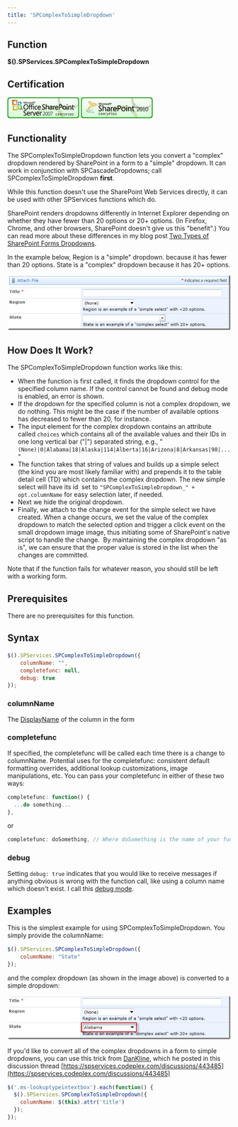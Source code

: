 ```yaml
---
title: 'SPComplexToSimpleDropdown'
---
```


## Function

**$().SPServices.SPComplexToSimpleDropdown**

## Certification

[![Certified for SharePoint 2007](../img/sp2007-cert.jpg "Certified for SharePoint 2007")](../glossary/index.md#Certification) [![Certified for SharePoint 2010](../img/sp2010-cert.jpg "Certified for SharePoint 2010")](../glossary/index.md#Certification)

## Functionality

The SPComplexToSimpleDropdown function lets you convert a "complex" dropdown rendered by SharePoint in a form to a "simple" dropdown. It can work in conjunction with SPCascadeDropdowns; call SPComplexToSimpleDropdown **first**.

While this function doesn't use the SharePoint Web Services directly, it can be used with other SPServices functions which do.

SharePoint renders dropdowns differently in Internet Explorer depending on whether they have fewer than 20 options or 20+ options. (In Firefox, Chrome, and other browsers, SharePoint doesn't give us this "benefit".) You can read more about these differences in my blog post [Two Types of SharePoint Forms Dropdowns](http://sympmarc.com/2010/05/19/two-types-of-sharepoint-forms-dropdowns/).

In the example below, Region is a "simple" dropdown. because it has fewer than 20 options. State is a "complex" dropdown because it has 20+ options.

![](img/SPComplexToSimpleDropdown1.png)

## How Does It Work?

The SPComplexToSimpleDropdown function works like this:

*   When the function is first called, it finds the dropdown control for the specified column name. If the control cannot be found and debug mode is enabled, an error is shown.
*   If the dropdown for the specified column is not a complex dropdown, we do nothing. This might be the case if the number of available options has decreased to fewer than 20, for instance.
*   The input element for the complex dropdown contains an attribute called `choices` which contains all of the available values and their IDs in one long vertical bar ("|") separated string, e.g., "`(None)|0|Alabama|18|Alaska|114|Alberta|16|Arizona|8|Arkansas|98|...`"
*   The function takes that string of values and builds up a simple select (the kind you are most likely familiar with) and prepends it to the table detail cell (TD) which contains the complex dropdown. The new simple select will have its id  set to `"SPComplexToSimpleDropdown_" + opt.columnName` for easy selection later, if needed.
*   Next we hide the original dropdown.
*   Finally, we attach to the change event for the simple select we have created. When a change occurs, we set the value of the complex dropdown to match the selected option and trigger a click event on the small dropdown image image, thus initiating some of SharePoint's native script to handle the change.  By maintaining the complex dropdown "as is", we can ensure that the proper value is stored in the list when the changes are committed.

Note that if the function fails for whatever reason, you should still be left with a working form.

## Prerequisites

There are no prerequisites for this function.

## Syntax

``` javascript
$().SPServices.SPComplexToSimpleDropdown({
	columnName: "",
	completefunc: null,
	debug: true
});
```

### columnName

The [DisplayName](../glossary/index.md#DisplayName) of the column in the form

### completefunc

If specified, the completefunc will be called each time there is a change to columnName. Potential uses for the completefunc: consistent default formatting overrides, additional lookup customizations, image manipulations, etc. You can pass your completefunc in either of these two ways:

``` javascript
completefunc: function() {
  ...do something...
},
```

or

``` javascript
completefunc: doSomething, // Where doSomething is the name of your function
```

### debug

Setting `debug: true` indicates that you would like to receive messages if anything obvious is wrong with the function call, like using a column name which doesn't exist. I call this [debug mode](../glossary/index.md#debug-mode-).

## Examples

This is the simplest example for using SPComplexToSimpleDropdown. You simply provide the columnName:

``` javascript
$().SPServices.SPComplexToSimpleDropdown({
	columnName: "State"
});
```

and the complex dropdown (as shown in the image above) is converted to a simple dropdown:

![](img/SPComplexToSimpleDropdown2.png)

If you'd like to convert all of the complex dropdowns in a form to simple dropdowns, you can use this trick from [DanKline](https://www.codeplex.com/site/users/view/DanKline), which he posted in this discussion thread [https://spservices.codeplex.com/discussions/443485](https://spservices.codeplex.com/discussions/443485)

``` javascript
$('.ms-lookuptypeintextbox').each(function() {  
  $().SPServices.SPComplexToSimpleDropdown({  
    columnName: $(this).attr('title')  
  });  
});
```
